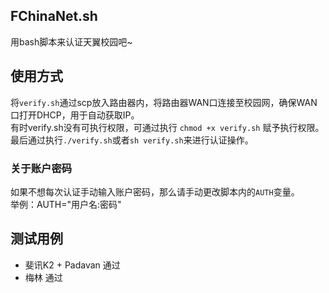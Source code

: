 ## FChinaNet.sh
用bash脚本来认证天翼校园吧~

## 使用方式
将`verify.sh`通过scp放入路由器内，将路由器WAN口连接至校园网，确保WAN口打开DHCP，用于自动获取IP。  
有时verify.sh没有可执行权限，可通过执行 `chmod +x verify.sh` 赋予执行权限。  
最后通过执行`./verify.sh`或者`sh verify.sh`来进行认证操作。

### 关于账户密码
如果不想每次认证手动输入账户密码，那么请手动更改脚本内的`AUTH`变量。  
举例：AUTH="用户名:密码"

## 测试用例
+ 斐讯K2 + Padavan 通过
+ 梅林 通过
